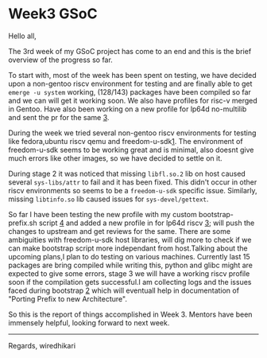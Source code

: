 # Week3 GSoC
Hello all,
 
The 3rd week of my GSoC project has come to an end and this is the brief overview of the progress so far.

To start with, most of the week has been spent on testing, we have decided upon a non-gentoo riscv environment for testing and are finally able to get `emerge -u system` working, (128/143) packages have been compiled so far and we can will get it working soon. We also have profiles for risc-v merged in Gentoo. Have also been working on a new profile for lp64d no-multilib and sent the pr for the same [3].

During the week we tried several non-gentoo riscv environments for testing like fedora,ubuntu riscv qemu and freedom-u-sdk[1]. The environment of freedom-u-sdk seems to be working great and is minimal, also doesnt give much errors like other images, so we have decided to settle on it.

During stage 2 it was noticed that missing `libfl.so.2` lib on host caused several `sys-libs/attr` to fail and it has been fixed. This didn't occur in other riscv environments so seems to be a `freedom-u-sdk` specific issue. Similarly, missing `libtinfo.so` lib caused issues for `sys-devel/gettext`.

So far I have been testing the new profile with my custom bootstrap-prefix.sh script [4] and added a new profile in for lp64d riscv [3]; will push the changes to upstream and get reviews for the same. There are some ambiguities with freedom-u-sdk host libraries, will dig more to check if we can make bootstrap script more independant from host.Talking about the upcoming plans,I plan to do testing on various machines. Currently last 15 packages are bring compiled while writing this, python and glibc might are expected to give some errors, stage 3 we will have a working riscv profile soon if the compilation gets successful.I am collecting logs and the issues faced during bootstrap [2] which will eventuall help in documentation of "Porting Prefix to new Architecture".

So this is the report of things accomplished in Week 3. Mentors have been immensely helpful, looking forward to next week.

[1]: https://github.com/sifive/freedom-u-sdk
[2]: https://github.com/wiredhikari/prefix_on_riscv
[3]: https://github.com/gentoo/gentoo/pull/26211
[4]: https://raw.githubusercontent.com/wiredhikari/prefix/kernel/scripts/bootstrap-prefix.sh
---
Regards,
wiredhikari
